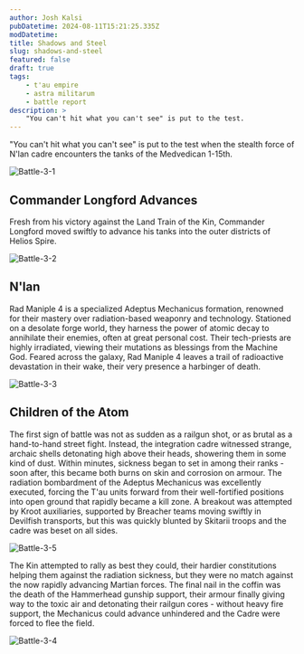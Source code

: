 ```yaml
---
author: Josh Kalsi
pubDatetime: 2024-08-11T15:21:25.335Z
modDatetime:
title: Shadows and Steel
slug: shadows-and-steel
featured: false
draft: true
tags:
    - t'au empire
    - astra militarum
    - battle report
description: >
    "You can't hit what you can't see" is put to the test.
---
```


"You can't hit what you can't see" is put to the test when the stealth force of N'lan cadre encounters the tanks of the Medvedican 1-15th.

![Battle-3-1](@assets/images/battle-3-1.jpg)

## Commander Longford Advances

Fresh from his victory against the Land Train of the Kin, Commander Longford moved swiftly to advance his tanks into the outer districts of Helios Spire.

![Battle-3-2](@assets/images/battle-3-2.jpg)

## N'lan

Rad Maniple 4 is a specialized Adeptus Mechanicus formation, renowned for their mastery over radiation-based weaponry and technology. Stationed on a desolate forge world, they harness the power of atomic decay to annihilate their enemies, often at great personal cost. Their tech-priests are highly irradiated, viewing their mutations as blessings from the Machine God. Feared across the galaxy, Rad Maniple 4 leaves a trail of radioactive devastation in their wake, their very presence a harbinger of death.

![Battle-3-3](@assets/images/battle-3-3.jpg)

## Children of the Atom

The first sign of battle was not as sudden as a railgun shot, or as brutal as a hand-to-hand street fight. Instead, the integration cadre witnessed strange, archaic shells detonating high above their heads, showering them in some kind of dust. Within minutes, sickness began to set in among their ranks - soon after, this became both burns on skin and corrosion on armour. The radiation bombardment of the Adeptus Mechanicus was excellently executed, forcing the T'au units forward from their well-fortified positions into open ground that rapidly became a kill zone. A breakout was attempted by Kroot auxiliaries, supported by Breacher teams moving swiftly in Devilfish transports, but this was quickly blunted by Skitarii troops and the cadre was beset on all sides.

![Battle-3-5](@assets/images/battle-3-5.jpg)

The Kin attempted to rally as best they could, their hardier constitutions helping them against the radiation sickness, but they were no match against the now rapidly advancing Martian forces. The final nail in the coffin was the death of the Hammerhead gunship support, their armour finally giving way to the toxic air and detonating their railgun cores - without heavy fire support, the Mechanicus could advance unhindered and the Cadre were forced to flee the field.

![Battle-3-4](@assets/images/battle-3-4.jpg)
